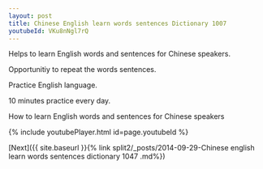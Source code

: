 ```yaml
---
layout: post
title: Chinese English learn words sentences Dictionary 1007 
youtubeId: VKu8nNgl7rQ
---
```

 
 
Helps to learn English words and sentences for Chinese speakers.

Opportunitiy to repeat the words sentences. 

Practice English language. 
 
10 minutes practice every day. 
 
How to learn English words and sentences for Chinese speakers 
 
{% include youtubePlayer.html id=page.youtubeId %}
 
 
[Next]({{ site.baseurl }}{% link  split2/_posts/2014-09-29-Chinese english learn words sentences dictionary 1047 .md%})
 
